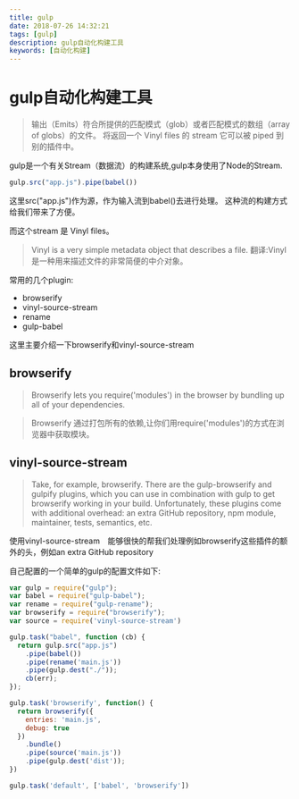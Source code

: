 ```yaml
---
title: gulp
date: 2018-07-26 14:32:21
tags: [gulp]
description: gulp自动化构建工具
keywords: [自动化构建]
---
```


# gulp自动化构建工具

> 输出（Emits）符合所提供的匹配模式（glob）或者匹配模式的数组（array of globs）的文件。 将返回一个 Vinyl files 的 stream 它可以被 piped 到别的插件中。

gulp是一个有关Stream（数据流）的构建系统,gulp本身使用了Node的Stream.

```js
gulp.src("app.js").pipe(babel())
```

这里src("app.js")作为源，作为输入流到babel()去进行处理。
这种流的构建方式给我们带来了方便。

而这个stream 是 Vinyl files。

> Vinyl is a very simple metadata object that describes a file. 
> 翻译:Vinyl 是一种用来描述文件的非常简便的中介对象。

常用的几个plugin:
* browserify
* vinyl-source-stream
* rename
* gulp-babel

这里主要介绍一下browserify和vinyl-source-stream


## browserify
> Browserify lets you require('modules') in the browser by bundling up all of your dependencies.

> Browserify 通过打包所有的依赖,让你们用require('modules')的方式在浏览器中获取模块。

## vinyl-source-stream
> Take, for example, browserify. There are the gulp-browserify and gulpify plugins, which you can use in combination with gulp to get browserify working in your build. Unfortunately, these plugins come with additional overhead: an extra GitHub repository, npm module, maintainer, tests, semantics, etc.

使用vinyl-source-stream　能够很快的帮我们处理例如browserify这些插件的额外的头，例如an extra GitHub repository

自己配置的一个简单的gulp的配置文件如下:
```js 
var gulp = require("gulp");
var babel = require("gulp-babel");
var rename = require("gulp-rename");
var browserify = require("browserify");
var source = require('vinyl-source-stream')

gulp.task("babel", function (cb) {
  return gulp.src("app.js")
    .pipe(babel())
    .pipe(rename('main.js'))
    .pipe(gulp.dest("./"));
    cb(err);
});

gulp.task('browserify', function() {
  return browserify({
    entries: 'main.js',
    debug: true
  })
    .bundle()
    .pipe(source('main.js'))
    .pipe(gulp.dest('dist'));
})

gulp.task('default', ['babel', 'browserify'])
```

